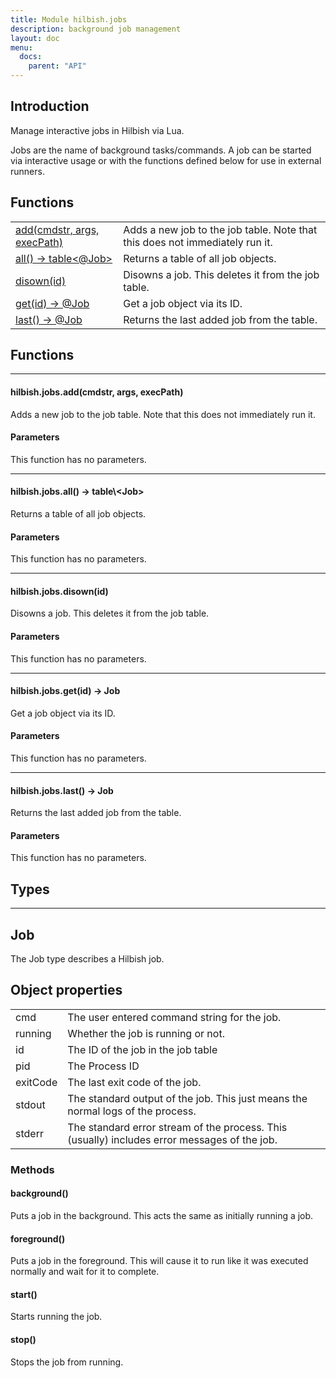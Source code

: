 ```yaml
---
title: Module hilbish.jobs
description: background job management
layout: doc
menu:
  docs:
    parent: "API"
---
```


## Introduction

Manage interactive jobs in Hilbish via Lua.

Jobs are the name of background tasks/commands. A job can be started via
interactive usage or with the functions defined below for use in external runners.

## Functions
|||
|----|----|
|<a href="#jobs.add">add(cmdstr, args, execPath)</a>|Adds a new job to the job table. Note that this does not immediately run it.|
|<a href="#jobs.all">all() -> table<@Job></a>|Returns a table of all job objects.|
|<a href="#jobs.disown">disown(id)</a>|Disowns a job. This deletes it from the job table.|
|<a href="#jobs.get">get(id) -> @Job</a>|Get a job object via its ID.|
|<a href="#jobs.last">last() -> @Job</a>|Returns the last added job from the table.|

## Functions
<hr><div id='jobs.add'>
<h4 class='heading'>
hilbish.jobs.add(cmdstr, args, execPath)
<a href="#jobs.add" class='heading-link'>
	<i class="fas fa-paperclip"></i>
</a>
</h4>

Adds a new job to the job table. Note that this does not immediately run it.
#### Parameters
This function has no parameters.  
</div>

<hr><div id='jobs.all'>
<h4 class='heading'>
hilbish.jobs.all() -> table\<<a href="/Hilbish/docs/api/hilbish/hilbish.jobs/#job" style="text-decoration: none;" id="lol">Job</a>>
<a href="#jobs.all" class='heading-link'>
	<i class="fas fa-paperclip"></i>
</a>
</h4>

Returns a table of all job objects.
#### Parameters
This function has no parameters.  
</div>

<hr><div id='jobs.disown'>
<h4 class='heading'>
hilbish.jobs.disown(id)
<a href="#jobs.disown" class='heading-link'>
	<i class="fas fa-paperclip"></i>
</a>
</h4>

Disowns a job. This deletes it from the job table.
#### Parameters
This function has no parameters.  
</div>

<hr><div id='jobs.get'>
<h4 class='heading'>
hilbish.jobs.get(id) -> <a href="/Hilbish/docs/api/hilbish/hilbish.jobs/#job" style="text-decoration: none;" id="lol">Job</a>
<a href="#jobs.get" class='heading-link'>
	<i class="fas fa-paperclip"></i>
</a>
</h4>

Get a job object via its ID.
#### Parameters
This function has no parameters.  
</div>

<hr><div id='jobs.last'>
<h4 class='heading'>
hilbish.jobs.last() -> <a href="/Hilbish/docs/api/hilbish/hilbish.jobs/#job" style="text-decoration: none;" id="lol">Job</a>
<a href="#jobs.last" class='heading-link'>
	<i class="fas fa-paperclip"></i>
</a>
</h4>

Returns the last added job from the table.
#### Parameters
This function has no parameters.  
</div>

## Types
<hr>

## Job
The Job type describes a Hilbish job.
## Object properties
|||
|----|----|
|cmd|The user entered command string for the job.|
|running|Whether the job is running or not.|
|id|The ID of the job in the job table|
|pid|The Process ID|
|exitCode|The last exit code of the job.|
|stdout|The standard output of the job. This just means the normal logs of the process.|
|stderr|The standard error stream of the process. This (usually) includes error messages of the job.|


### Methods
#### background()
Puts a job in the background. This acts the same as initially running a job.

#### foreground()
Puts a job in the foreground. This will cause it to run like it was
executed normally and wait for it to complete.

#### start()
Starts running the job.

#### stop()
Stops the job from running.

